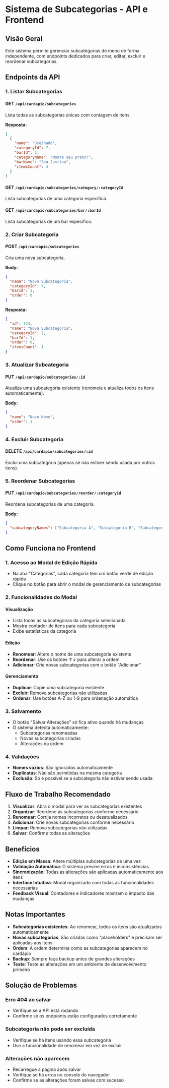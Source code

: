 # Sistema de Subcategorias - API e Frontend

## Visão Geral

Este sistema permite gerenciar subcategorias de menu de forma independente, com endpoints dedicados para criar, editar, excluir e reordenar subcategorias.

## Endpoints da API

### 1. Listar Subcategorias

#### GET `/api/cardapio/subcategories`
Lista todas as subcategorias únicas com contagem de itens.

**Resposta:**
```json
[
  {
    "name": "Grelhado",
    "categoryId": 7,
    "barId": 1,
    "categoryName": "Monte seu prato!",
    "barName": "Seu Justino",
    "itemsCount": 4
  }
]
```

#### GET `/api/cardapio/subcategories/category/:categoryId`
Lista subcategorias de uma categoria específica.

#### GET `/api/cardapio/subcategories/bar/:barId`
Lista subcategorias de um bar específico.

### 2. Criar Subcategoria

#### POST `/api/cardapio/subcategories`
Cria uma nova subcategoria.

**Body:**
```json
{
  "name": "Nova Subcategoria",
  "categoryId": 7,
  "barId": 1,
  "order": 0
}
```

**Resposta:**
```json
{
  "id": 123,
  "name": "Nova Subcategoria",
  "categoryId": 7,
  "barId": 1,
  "order": 0,
  "itemsCount": 1
}
```

### 3. Atualizar Subcategoria

#### PUT `/api/cardapio/subcategories/:id`
Atualiza uma subcategoria existente (renomeia e atualiza todos os itens automaticamente).

**Body:**
```json
{
  "name": "Novo Nome",
  "order": 1
}
```

### 4. Excluir Subcategoria

#### DELETE `/api/cardapio/subcategories/:id`
Exclui uma subcategoria (apenas se não estiver sendo usada por outros itens).

### 5. Reordenar Subcategorias

#### PUT `/api/cardapio/subcategories/reorder/:categoryId`
Reordena subcategorias de uma categoria.

**Body:**
```json
{
  "subcategoryNames": ["Subcategoria A", "Subcategoria B", "Subcategoria C"]
}
```

## Como Funciona no Frontend

### 1. Acesso ao Modal de Edição Rápida

- Na aba "Categorias", cada categoria tem um botão verde de edição rápida
- Clique no botão para abrir o modal de gerenciamento de subcategorias

### 2. Funcionalidades do Modal

#### Visualização
- Lista todas as subcategorias da categoria selecionada
- Mostra contador de itens para cada subcategoria
- Exibe estatísticas da categoria

#### Edição
- **Renomear**: Altere o nome de uma subcategoria existente
- **Reordenar**: Use os botões ↑↓ para alterar a ordem
- **Adicionar**: Crie novas subcategorias com o botão "Adicionar"

#### Gerenciamento
- **Duplicar**: Copie uma subcategoria existente
- **Excluir**: Remova subcategorias não utilizadas
- **Ordenar**: Use botões A-Z ou 1-9 para ordenação automática

### 3. Salvamento

- O botão "Salvar Alterações" só fica ativo quando há mudanças
- O sistema detecta automaticamente:
  - Subcategorias renomeadas
  - Novas subcategorias criadas
  - Alterações na ordem

### 4. Validações

- **Nomes vazios**: São ignorados automaticamente
- **Duplicatas**: Não são permitidas na mesma categoria
- **Exclusão**: Só é possível se a subcategoria não estiver sendo usada

## Fluxo de Trabalho Recomendado

1. **Visualizar**: Abra o modal para ver as subcategorias existentes
2. **Organizar**: Reordene as subcategorias conforme necessário
3. **Renomear**: Corrija nomes incorretos ou desatualizados
4. **Adicionar**: Crie novas subcategorias conforme necessário
5. **Limpar**: Remova subcategorias não utilizadas
6. **Salvar**: Confirme todas as alterações

## Benefícios

- **Edição em Massa**: Altere múltiplas subcategorias de uma vez
- **Validação Automática**: O sistema previne erros e inconsistências
- **Sincronização**: Todas as alterações são aplicadas automaticamente aos itens
- **Interface Intuitiva**: Modal organizado com todas as funcionalidades necessárias
- **Feedback Visual**: Contadores e indicadores mostram o impacto das mudanças

## Notas Importantes

- **Subcategorias existentes**: Ao renomear, todos os itens são atualizados automaticamente
- **Novas subcategorias**: São criadas como "placeholders" e precisam ser aplicadas aos itens
- **Ordem**: A ordem determina como as subcategorias aparecem no cardápio
- **Backup**: Sempre faça backup antes de grandes alterações
- **Teste**: Teste as alterações em um ambiente de desenvolvimento primeiro

## Solução de Problemas

### Erro 404 ao salvar
- Verifique se a API está rodando
- Confirme se os endpoints estão configurados corretamente

### Subcategoria não pode ser excluída
- Verifique se há itens usando essa subcategoria
- Use a funcionalidade de renomear em vez de excluir

### Alterações não aparecem
- Recarregue a página após salvar
- Verifique se há erros no console do navegador
- Confirme se as alterações foram salvas com sucesso










